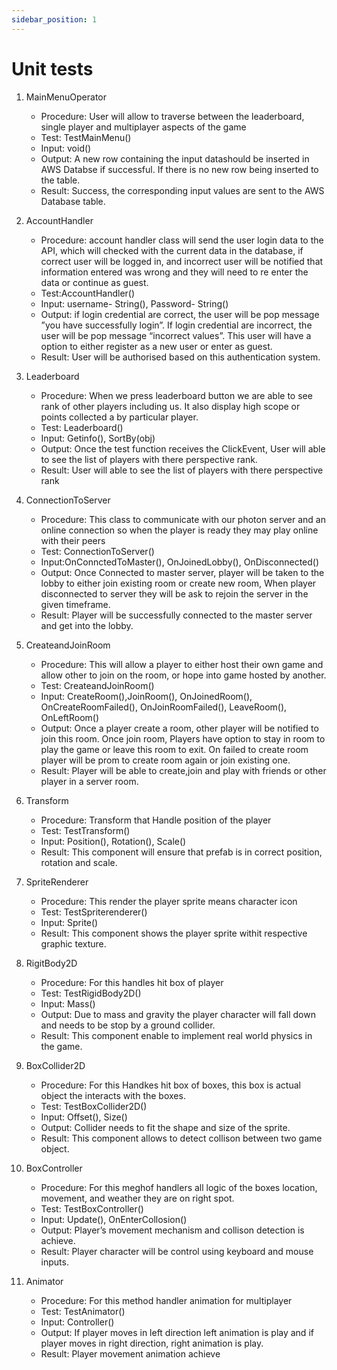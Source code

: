 ```yaml
---
sidebar_position: 1
---
```

# Unit tests
1. MainMenuOperator 
    - Procedure: User will allow to traverse between the leaderboard, single player and multiplayer aspects of the game 
    - Test: TestMainMenu()
    - Input: void()
    - Output: A new row containing the input datashould be inserted in AWS Databse   if successful. If there is no new row being inserted to the table. 
    - Result: Success, the corresponding input values are sent to the AWS Database table.


2. AccountHandler 
    - Procedure: account handler class will send the user login data to the API, which will checked with the current data in the database, if correct user will be logged in, and incorrect user will be notified that information entered was wrong and they will need to re enter the data or continue as guest.
    - Test:AccountHandler()
    - Input: username- String(), Password- String()
    - Output:  if login credential are correct, the user will be pop message ”you have successfully login”. If login credential are incorrect, the user will be pop message “incorrect values”. This user will have a option to either register as a new user or enter as guest. 
    - Result: User will be authorised based on this authentication system. 


3.  Leaderboard
    - Procedure: When we press leaderboard button we are able to see rank of other players including us. It also display high scope or points collected a by particular player.
    - Test: Leaderboard()
    - Input: Getinfo(), SortBy(obj)
    - Output: Once the test function receives the ClickEvent, User will able to see the list of players with there perspective rank.
    - Result: User will able to see the list of players with there perspective rank


4. ConnectionToServer 
    - Procedure: This class to communicate with our photon server and an online connection so when the player is ready they may play online with their peers
    - Test: ConnectionToServer()
    - Input:OnConnctedToMaster(), OnJoinedLobby(), OnDisconnected()
    - Output: Once Connected to master server, player will be taken to the lobby to either join existing room or create new room, When player disconnected to server they will be ask to rejoin the server in the given timeframe. 
    - Result: Player will be successfully connected to the master server and get into the lobby.  


5. CreateandJoinRoom
    - Procedure: This will allow a player to either host their own game and allow other to join on the room, or hope into game hosted by another. 
    - Test: CreateandJoinRoom()
    - Input: CreateRoom(),JoinRoom(), OnJoinedRoom(), OnCreateRoomFailed(),       OnJoinRoomFailed(), LeaveRoom(), OnLeftRoom()
    - Output: Once a player create a room, other player will be notified to join this room. Once join room, Players have option to stay in room to play the game or leave this room to exit. On failed to create room player will be prom to create room again or join existing one. 
    -  Result: Player will be able to create,join and play with friends or other player in a server room.


6. Transform
    - Procedure: Transform that Handle position of the player 
    - Test: TestTransform()
    - Input: Position(), Rotation(), Scale()
    - Result: This component will ensure that prefab is in correct position, rotation and scale.


7. SpriteRenderer
    - Procedure: This render the player sprite means character icon 
    - Test: TestSpriterenderer()
    - Input: Sprite()
    - Result: This component shows the player sprite withit respective graphic texture.


8. RigitBody2D
    - Procedure: For this handles hit box of player 
    - Test: TestRigidBody2D()
    - Input: Mass()
    - Output: Due to mass and gravity the player character will fall down and needs to be stop by a ground collider. 
    - Result: This component enable to implement real world physics in the game. 


9. BoxCollider2D
    - Procedure: For this Handkes hit box of boxes, this box is actual object the interacts with the boxes. 
    - Test: TestBoxCollider2D()
    - Input: Offset(), Size()
    - Output: Collider needs to fit the shape and size of the sprite. 
    - Result: This component allows to detect collison between two game object. 
 

10. BoxController
    - Procedure: For this meghof handlers all logic of the boxes location, movement, and weather they are on right spot. 
    - Test: TestBoxController()
    - Input: Update(), OnEnterCollosion()
    - Output: Player’s movement mechanism and collison detection is achieve. 
    - Result: Player character will be control using keyboard and mouse inputs. 

11. Animator
    - Procedure: For this method handler animation for multiplayer 
    - Test: TestAnimator()
    - Input: Controller()
    - Output:  If player moves in left direction left animation is play and if player moves in right direction, right animation is play. 
    - Result:  Player movement animation achieve 




